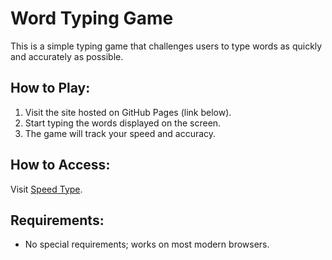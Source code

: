 # Word Typing Game

This is a simple typing game that challenges users to type words as quickly and accurately as possible.

## How to Play:
1. Visit the site hosted on GitHub Pages (link below).
2. Start typing the words displayed on the screen.
3. The game will track your speed and accuracy.

## How to Access:
Visit [Speed Type](https://moadvi.github.io/WordTyping/).

## Requirements:
- No special requirements; works on most modern browsers.

